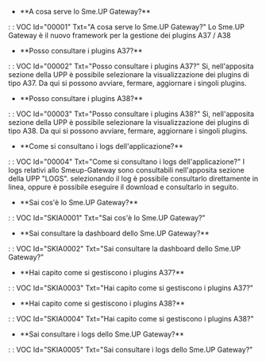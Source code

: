 - \*\*A cosa serve lo Sme.UP Gateway?\*\*

 :  : VOC Id="00001" Txt="A cosa serve lo Sme.UP Gateway?"
Lo Sme.UP Gateway è il nuovo framework per la gestione dei plugins A37 / A38

- \*\*Posso consultare i plugins A37?\*\*

 :  : VOC Id="00002" Txt="Posso consultare i plugins A37?"
Si, nell'apposita sezione della UPP è possibile selezionare la visualizzazione dei plugins di tipo A37.
Da qui si possono avviare, fermare, aggiornare i singoli plugins.
- \*\*Posso consultare i plugins A38?\*\*

 :  : VOC Id="00003" Txt="Posso consultare i plugins A38?"
Si, nell'apposita sezione della UPP è possibile selezionare la visualizzazione dei plugins di tipo A38.
Da qui si possono avviare, fermare, aggiornare i singoli plugins.
- \*\*Come si consultano i logs dell'applicazione?\*\*

 :  : VOC Id="00004" Txt="Come si consultano i logs dell'applicazione?"
I logs relativi allo Smeup-Gateway sono consultabili nell'apposita sezione della UPP "LOGS".
selezionando il log è possibile consultarlo direttamente in linea, oppure è possibile eseguire il download e consultarlo in seguito.

- \*\*Sai cos'è lo Sme.UP Gateway?\*\*

 :  : VOC Id="SKIA0001" Txt="Sai cos'è lo Sme.UP Gateway?"
- \*\*Sai consultare la dashboard dello Sme.UP Gateway?\*\*

 :  : VOC Id="SKIA0002" Txt="Sai consultare la dashboard dello Sme.UP Gateway?"
- \*\*Hai capito come si gestiscono i plugins A37?\*\*

 :  : VOC Id="SKIA0003" Txt="Hai capito come si gestiscono i plugins A37?"
- \*\*Hai capito come si gestiscono i plugins A38?\*\*

 :  : VOC Id="SKIA0004" Txt="Hai capito come si gestiscono i plugins A38?"
- \*\*Sai consultare i logs dello Sme.UP Gateway?\*\*

 :  : VOC Id="SKIA0005" Txt="Sai consultare i logs dello Sme.UP Gateway?"
